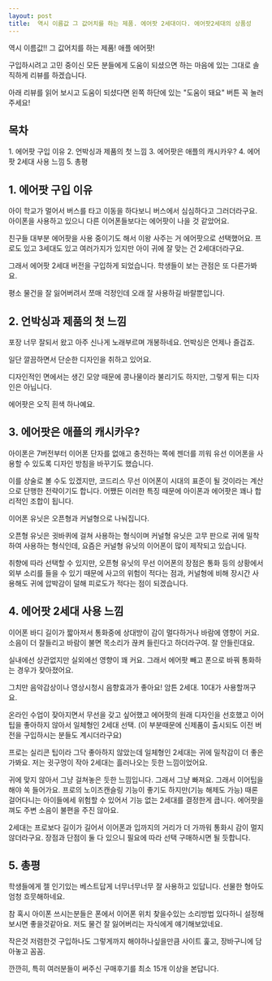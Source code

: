 ```yaml
---
layout: post
title:  역시 이름값 그 값어치를 하는 제품. 에어팟 2세대이다. 에어팟2세대의 상품성
---
```


역시 이름값!! 그 값어치를 하는 제품! 애플 에어팟!

구입하시려고 고민 중이신 모든 분들에게 도움이 되셨으면 하는 마음에 있는 그대로 솔직하게 리뷰를 하겠습니다.

아래 리뷰를 읽어 보시고 도움이 되셨다면 왼쪽 하단에 있는 "도움이 돼요" 버튼 꼭 눌러주세요!


<h2>목차</h2>
1. 에어팟 구입 이유
2. 언박싱과 제품의 첫 느낌
3. 에어팟은 애플의 캐시카우?
4. 에어팟 2세대 사용 느낌
5. 총평



<h2>1. 에어팟 구입 이유</h2>
아이 학교가 멀어서 버스를 타고 이동을 하다보니 버스에서 심심하다고 그러더라구요. 
아이폰을 사용하고 있으니 다른 이어폰들보다는 에어팟이 나을 것 같았어요. 

친구들 대부분 에어팟을 사용 중이기도 해서 이왕 사주는 거 에어팟으로 선택했어요. 
프로도 있고 3세대도 있고 여러가지가 있지만 아이 귀에 잘 맞는 건 2세대더라구요. 

그래서 에어팟 2세대 버전을 구입하게 되었습니다.
학생들이 보는 관점은 또 다른가봐요.

평소 물건을 잘 잃어버려서 쪼매 걱정인데 오래 잘 사용하길 바랄뿐입니다.



<h2>2. 언박싱과 제품의 첫 느낌</h2>
포장 너무 잘되서 왔고 아주 신나게 노래부르며 개봉하네요.
언박싱은 언제나 즐겁죠.

일단 깔끔하면서 단순한 디자인을 취하고 있어요.

디자인적인 면에서는 생긴 모양 때문에 콩나물이라 불리기도 하지만, 그렇게 튀는 디자인은 아닙니다.

에어팟은 오직 흰색 하나예요.



<h2>3. 에어팟은 애플의 캐시카우?</h2>
아이폰은 7버전부터 이어폰 단자를 없애고 충전하는 쪽에 젠더를 끼워 유선 이어폰을 사용할 수 있도록 디자인 방침을 바꾸기도 했습니다.

이를 상술로 볼 수도 있겠지만, 코드리스 무선 이어폰이 시대의 표준이 될 것이라는 계산으로 단행한 전략이기도 합니다.
어쨌든 이러한 특징 때문에 아이폰과 에어팟은 꽤나 합리적인 조합이 됩니다.

이어폰 유닛은 오픈형과 커널형으로 나눠집니다.

오픈형 유닛은 귓바퀴에 걸쳐 사용하는 형식이며 커널형 유닛은 고무 판으로 귀에 밀착하여 사용하는 형식인데, 요즘은 커널형 유닛의 이어폰이 많이 제작되고 있습니다.

취향에 따라 선택할 수 있지만, 오픈형 유닛의 무선 이어폰의 장점은 통화 등의 상황에서 외부 소리를 들을 수 있기 때문에 사고의 위험이 적다는 점과, 커널형에 비해 장시간 사용해도 귀에 압박감이 덜해 피로도가 적다는 점이 되겠습니다.



<h2>4. 에어팟 2세대 사용 느낌</h2>
이어폰 바디 길이가 짧아져서 통화중에 상대방이 감이 멀다하거나 바람에 영향이 커요. 소음이 더 잘들리고 바람이 불면 목소리가 끊켜 들린다고 하더라구여. 잘 안들린대요.

실내에선 상관없지만 실외에선 영향이 꽤 커요.
그래서 에어팟 빼고 폰으로 바꿔 통화하는 경우가 잦아졌어요.

그치만 음악감상이나 영상시청시 음향효과가 좋아요!
암튼 2세대. 10대가 사용할꺼구요.

온라인 수업이 잦아지면서 무선을 갖고 싶어했고 에어팟의 원래 디자인을 선호했고 이어팁을 좋아하지 않아서 일체형인 2세대 선택.
(이 부분때문에 신제품이 출시되도 이전 버전을 구입하시는 분들도 계시더라구요)

프로는 실리콘 팁이라 그닥 좋아하지 않았는데 일체형인 2세대는 귀에 밀착감이 더 좋은가봐요.
저는 귓구멍이 작아 2세대는 흘러나오는 듯한 느낌이었어요. 

귀에 맞지 않아서 그냥 걸쳐놓은 듯한 느낌입니다. 그래서 그냥 빠져요. 그래서 이어팁을 해야 쏙 들어가요.
프로의 노이즈캔슬링 기능이 좋기도 하지만(기능 해제도 가능) 때론 걸어다니는 아이들에세 위험할 수 있어서 기능 없는 2세대를 결정한게 큽니다. 에어팟을 껴도 주변 소음이 불편을 주진 않아요.

2세대는 프로보다 길이가 길어서 이어폰과 입까지의 거리가 더 가까워 통화시 감이 멀지 않더라구요.
장점과 단점이 둘 다 있으니 필요에 따라 선택 구매하시면 될 듯합니다.



<h2>5. 총평</h2>
학생들에게 젤 인기있는 베스트답게 너무너무너무 잘 사용하고 있답니다.
선물한 형아도 엄청 흐뭇해하네요.

참 혹시 아이폰 쓰시는분들은 폰에서 이어폰 위치 찾을수있는 소리방법 있다하니 설정해보시면 좋을것같아요.
저도 물건 잘 잃어버리는 자식에게 얘기해보았네요.

작은것 저렴한것 구입하나도 그렇게까지 해야하나싶을만큼 사이트 훑고, 장바구니에 담아놓고 꼼꼼.

깐깐히, 특히 여러분들이 써주신 구매후기를 최소 15개 이상을 본답니다.